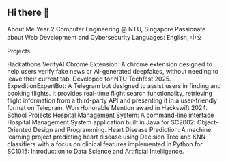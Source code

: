## Hi there 👋

About Me
Year 2 Computer Engineering @ NTU, Singapore
Passionate about Web Development and Cybersecurity
Languages: English, 中文

Projects

Hackathons
VerifyAI Chrome Extension: A chrome extension designed to help users verify fake news or AI-generated deepfakes, without needing to leave their current tab. Developed for NTU Techfest 2025.
ExpeditionExpertBot: A Telegram bot designed to assist users in finding and booking flights. It provides real-time flight search functionality, retrieving flight information from a third-party API and presenting it in a user-friendly format on Telegram. Won Honorable Mention award in Hackswift 2024.
School Projects
Hospital Management System: A command-line interface Hospital Management System application built in Java for SC2002: Object-Oriented Design and Programming.
Heart Disease Prediction: A machine learning project predicting heart disease using Decision Tree and KNN classifiers with a focus on clinical features implemented in Python for SC1015: Introduction to Data Science and Artificial Intelligence.
<!--
**Skyphius88/skyphius88** is a ✨ _special_ ✨ repository because its `README.md` (this file) appears on your GitHub profile.

Here are some ideas to get you started:

- 🔭 I’m currently working on ...
- 🌱 I’m currently learning ...
- 👯 I’m looking to collaborate on ...
- 🤔 I’m looking for help with ...
- 💬 Ask me about ...
- 📫 How to reach me: ...
- 😄 Pronouns: ...
- ⚡ Fun fact: ...
-->
